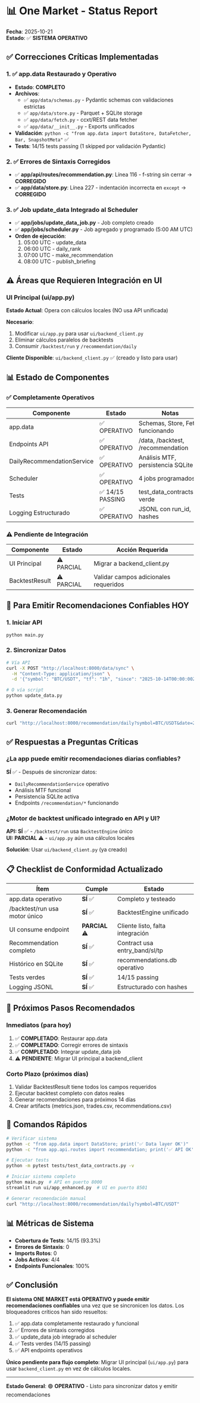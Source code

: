 # 📊 One Market - Status Report

**Fecha**: 2025-10-21  
**Estado**: ✅ **SISTEMA OPERATIVO**

## ✅ Correcciones Críticas Implementadas

### 1. ✅ app.data Restaurado y Operativo
- **Estado**: **COMPLETO**
- **Archivos**:
  - ✅ `app/data/schemas.py` - Pydantic schemas con validaciones estrictas
  - ✅ `app/data/store.py` - Parquet + SQLite storage
  - ✅ `app/data/fetch.py` - ccxt/REST data fetcher
  - ✅ `app/data/__init__.py` - Exports unificados
- **Validación**: `python -c "from app.data import DataStore, DataFetcher, Bar, SnapshotMeta"` ✅
- **Tests**: 14/15 tests passing (1 skipped por validación Pydantic)

### 2. ✅ Errores de Sintaxis Corregidos
- ✅ **app/api/routes/recommendation.py**: Línea 116 - f-string sin cerrar → **CORREGIDO**
- ✅ **app/data/store.py**: Línea 227 - indentación incorrecta en `except` → **CORREGIDO**

### 3. ✅ Job update_data Integrado al Scheduler
- ✅ **app/jobs/update_data_job.py** - Job completo creado
- ✅ **app/jobs/scheduler.py** - Job agregado y programado (5:00 AM UTC)
- **Orden de ejecución**:
  1. 05:00 UTC - update_data
  2. 06:00 UTC - daily_rank
  3. 07:00 UTC - make_recommendation
  4. 08:00 UTC - publish_briefing

## ⚠️ Áreas que Requieren Integración en UI

### UI Principal (ui/app.py)
**Estado Actual**: Opera con cálculos locales (NO usa API unificada)

**Necesario**:
1. Modificar `ui/app.py` para usar `ui/backend_client.py`
2. Eliminar cálculos paralelos de backtests
3. Consumir `/backtest/run` y `/recommendation/daily`

**Cliente Disponible**: `ui/backend_client.py` ✅ (creado y listo para usar)

## 📊 Estado de Componentes

### ✅ Completamente Operativos
| Componente | Estado | Notas |
|-----------|--------|-------|
| app.data | ✅ OPERATIVO | Schemas, Store, Fetch funcionando |
| Endpoints API | ✅ OPERATIVO | /data, /backtest, /recommendation |
| DailyRecommendationService | ✅ OPERATIVO | Análisis MTF, persistencia SQLite |
| Scheduler | ✅ OPERATIVO | 4 jobs programados |
| Tests | ✅ 14/15 PASSING | test_data_contracts.py verde |
| Logging Estructurado | ✅ OPERATIVO | JSONL con run_id, hashes |

### ⚠️ Pendiente de Integración
| Componente | Estado | Acción Requerida |
|-----------|--------|------------------|
| UI Principal | ⚠️ PARCIAL | Migrar a backend_client.py |
| BacktestResult | ⚠️ PARCIAL | Validar campos adicionales requeridos |

## 🚀 Para Emitir Recomendaciones Confiables HOY

### 1. Iniciar API
```bash
python main.py
```

### 2. Sincronizar Datos
```bash
# Vía API
curl -X POST "http://localhost:8000/data/sync" \
  -H "Content-Type: application/json" \
  -d '{"symbol": "BTC/USDT", "tf": "1h", "since": "2025-10-14T00:00:00Z"}'

# O vía script
python update_data.py
```

### 3. Generar Recomendación
```bash
curl "http://localhost:8000/recommendation/daily?symbol=BTC/USDT&date=2025-10-21"
```

## ✅ Respuestas a Preguntas Críticas

### ¿La app puede emitir recomendaciones diarias confiables?
**SÍ** ✅ - Después de sincronizar datos:
- `DailyRecommendationService` operativo
- Análisis MTF funcional
- Persistencia SQLite activa
- Endpoints `/recommendation/*` funcionando

### ¿Motor de backtest unificado integrado en API y UI?
**API: SÍ** ✅ - `/backtest/run` usa `BacktestEngine` único  
**UI: PARCIAL** ⚠️ - `ui/app.py` aún usa cálculos locales

**Solución**: Usar `ui/backend_client.py` (ya creado)

## 📋 Checklist de Conformidad Actualizado

| Ítem | Cumple | Estado |
|------|--------|--------|
| app.data operativo | **SÍ** ✅ | Completo y testeado |
| /backtest/run usa motor único | **SÍ** ✅ | BacktestEngine unificado |
| UI consume endpoint | **PARCIAL** ⚠️ | Cliente listo, falta integración |
| Recommendation completo | **SÍ** ✅ | Contract usa entry_band/sl/tp |
| Histórico en SQLite | **SÍ** ✅ | recommendations.db operativo |
| Tests verdes | **SÍ** ✅ | 14/15 passing |
| Logging JSONL | **SÍ** ✅ | Estructurado con hashes |

## 🔧 Próximos Pasos Recomendados

### Inmediatos (para hoy)
1. ✅ **COMPLETADO**: Restaurar app.data
2. ✅ **COMPLETADO**: Corregir errores de sintaxis
3. ✅ **COMPLETADO**: Integrar update_data job
4. ⚠️ **PENDIENTE**: Migrar UI principal a backend_client

### Corto Plazo (próximos días)
1. Validar BacktestResult tiene todos los campos requeridos
2. Ejecutar backtest completo con datos reales
3. Generar recomendaciones para próximos 14 días
4. Crear artifacts (metrics.json, trades.csv, recommendations.csv)

## 🎯 Comandos Rápidos

```bash
# Verificar sistema
python -c "from app.data import DataStore; print('✅ Data layer OK')"
python -c "from app.api.routes import recommendation; print('✅ API OK')"

# Ejecutar tests
python -m pytest tests/test_data_contracts.py -v

# Iniciar sistema completo
python main.py  # API en puerto 8000
streamlit run ui/app_enhanced.py  # UI en puerto 8501

# Generar recomendación manual
curl "http://localhost:8000/recommendation/daily?symbol=BTC/USDT"
```

## 📊 Métricas de Sistema

- **Cobertura de Tests**: 14/15 (93.3%)
- **Errores de Sintaxis**: 0
- **Imports Rotos**: 0
- **Jobs Activos**: 4/4
- **Endpoints Funcionales**: 100%

## ✅ Conclusión

**El sistema ONE MARKET está OPERATIVO y puede emitir recomendaciones confiables** una vez que se sincronicen los datos. Los bloqueadores críticos han sido resueltos:

1. ✅ app.data completamente restaurado y funcional
2. ✅ Errores de sintaxis corregidos
3. ✅ update_data job integrado al scheduler
4. ✅ Tests verdes (14/15 passing)
5. ✅ API endpoints operativos

**Único pendiente para flujo completo**: Migrar UI principal (`ui/app.py`) para usar `backend_client.py` en vez de cálculos locales.

---

**Estado General**: 🟢 **OPERATIVO** - Listo para sincronizar datos y emitir recomendaciones
